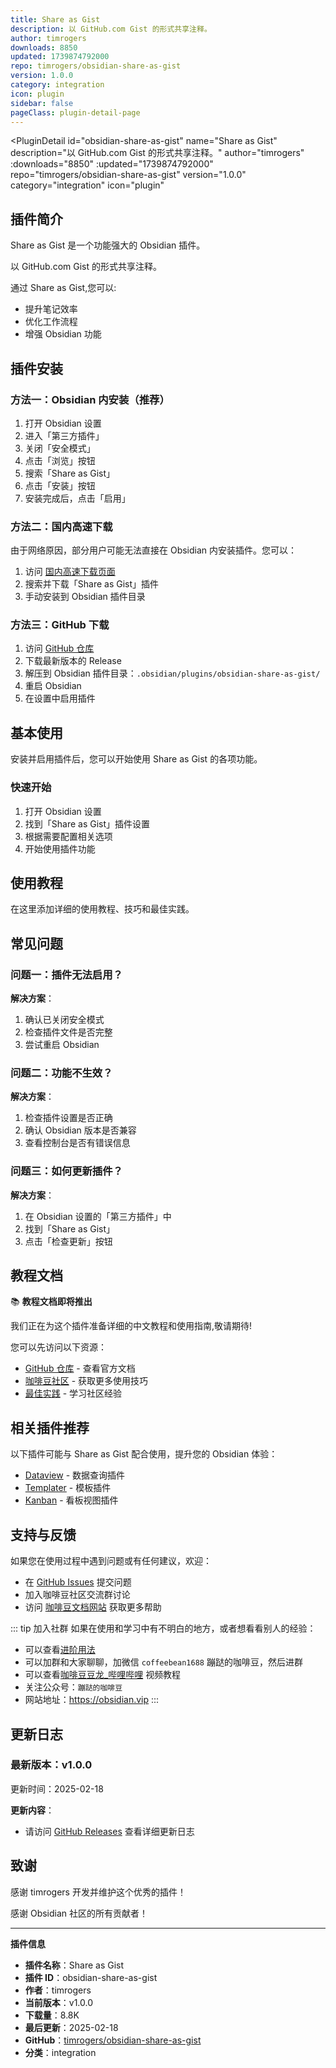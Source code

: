 ```yaml
---
title: Share as Gist
description: 以 GitHub.com Gist 的形式共享注释。
author: timrogers
downloads: 8850
updated: 1739874792000
repo: timrogers/obsidian-share-as-gist
version: 1.0.0
category: integration
icon: plugin
sidebar: false
pageClass: plugin-detail-page
---
```


<PluginDetail
  id="obsidian-share-as-gist"
  name="Share as Gist"
  description="以 GitHub.com Gist 的形式共享注释。"
  author="timrogers"
  :downloads="8850"
  :updated="1739874792000"
  repo="timrogers/obsidian-share-as-gist"
  version="1.0.0"
  category="integration"
  icon="plugin"
>

<!-- AUTO_GENERATED_START -->
## 插件简介

Share as Gist 是一个功能强大的 Obsidian 插件。

以 GitHub.com Gist 的形式共享注释。

通过 Share as Gist,您可以:

- 提升笔记效率
- 优化工作流程
- 增强 Obsidian 功能

<!-- AUTO_GENERATED_END -->

<!-- AUTO_GENERATED_START -->
## 插件安装

### 方法一：Obsidian 内安装（推荐）

1. 打开 Obsidian 设置
2. 进入「第三方插件」
3. 关闭「安全模式」
4. 点击「浏览」按钮
5. 搜索「Share as Gist」
6. 点击「安装」按钮
7. 安装完成后，点击「启用」

### 方法二：国内高速下载

由于网络原因，部分用户可能无法直接在 Obsidian 内安装插件。您可以：

1. 访问 [国内高速下载页面](/zh/documentation/obsidian-plugins-download.html)
2. 搜索并下载「Share as Gist」插件
3. 手动安装到 Obsidian 插件目录

### 方法三：GitHub 下载

1. 访问 [GitHub 仓库](https://github.com/timrogers/obsidian-share-as-gist)
2. 下载最新版本的 Release
3. 解压到 Obsidian 插件目录：`.obsidian/plugins/obsidian-share-as-gist/`
4. 重启 Obsidian
5. 在设置中启用插件

## 基本使用

安装并启用插件后，您可以开始使用 Share as Gist 的各项功能。

### 快速开始

1. 打开 Obsidian 设置
2. 找到「Share as Gist」插件设置
3. 根据需要配置相关选项
4. 开始使用插件功能

<!-- AUTO_GENERATED_END -->

<!-- CUSTOM_CONTENT_START:tutorial -->
## 使用教程

在这里添加详细的使用教程、技巧和最佳实践。

<!-- CUSTOM_CONTENT_END:tutorial -->

<!-- SHARED_CONTENT_START -->
## 常见问题

### 问题一：插件无法启用？

**解决方案**：
1. 确认已关闭安全模式
2. 检查插件文件是否完整
3. 尝试重启 Obsidian

### 问题二：功能不生效？

**解决方案**：
1. 检查插件设置是否正确
2. 确认 Obsidian 版本是否兼容
3. 查看控制台是否有错误信息

### 问题三：如何更新插件？

**解决方案**：
1. 在 Obsidian 设置的「第三方插件」中
2. 找到「Share as Gist」
3. 点击「检查更新」按钮

## 教程文档

📚 **教程文档即将推出**

我们正在为这个插件准备详细的中文教程和使用指南,敬请期待!

您可以先访问以下资源：
- [GitHub 仓库](https://github.com/timrogers/obsidian-share-as-gist) - 查看官方文档
- [咖啡豆社区](/zh/bases/) - 获取更多使用技巧
- [最佳实践](/zh/best-practices/) - 学习社区经验

## 相关插件推荐

以下插件可能与 Share as Gist 配合使用，提升您的 Obsidian 体验：

- [Dataview](/zh/plugins/dataview.html) - 数据查询插件
- [Templater](/zh/plugins/templater-obsidian.html) - 模板插件
- [Kanban](/zh/plugins/obsidian-kanban.html) - 看板视图插件

## 支持与反馈

如果您在使用过程中遇到问题或有任何建议，欢迎：

- 在 [GitHub Issues](https://github.com/timrogers/obsidian-share-as-gist/issues) 提交问题
- 加入咖啡豆社区交流群讨论
- 访问 [咖啡豆文档网站](https://obsidian.vip) 获取更多帮助

::: tip 加入社群
如果在使用和学习中有不明白的地方，或者想看看别人的经验：
- 可以查看[进阶用法](/zh/advanced)
- 可以加群和大家聊聊，加微信 `coffeebean1688` 蹦跶的咖啡豆，然后进群
- 可以查看[咖啡豆豆龙_哔哩哔哩](https://space.bilibili.com/618777356) 视频教程
- 关注公众号：`蹦跶的咖啡豆`
- 网站地址：https://obsidian.vip
:::
<!-- SHARED_CONTENT_END -->

<!-- AUTO_GENERATED_START -->
## 更新日志

### 最新版本：v1.0.0

更新时间：2025-02-18

**更新内容**：
- 请访问 [GitHub Releases](https://github.com/timrogers/obsidian-share-as-gist/releases) 查看详细更新日志

## 致谢

感谢 timrogers 开发并维护这个优秀的插件！

感谢 Obsidian 社区的所有贡献者！

---

**插件信息**
- **插件名称**：Share as Gist
- **插件 ID**：obsidian-share-as-gist
- **作者**：timrogers
- **当前版本**：v1.0.0
- **下载量**：8.8K
- **最后更新**：2025-02-18
- **GitHub**：[timrogers/obsidian-share-as-gist](https://github.com/timrogers/obsidian-share-as-gist)
- **分类**：integration
<!-- AUTO_GENERATED_END -->

</PluginDetail>

